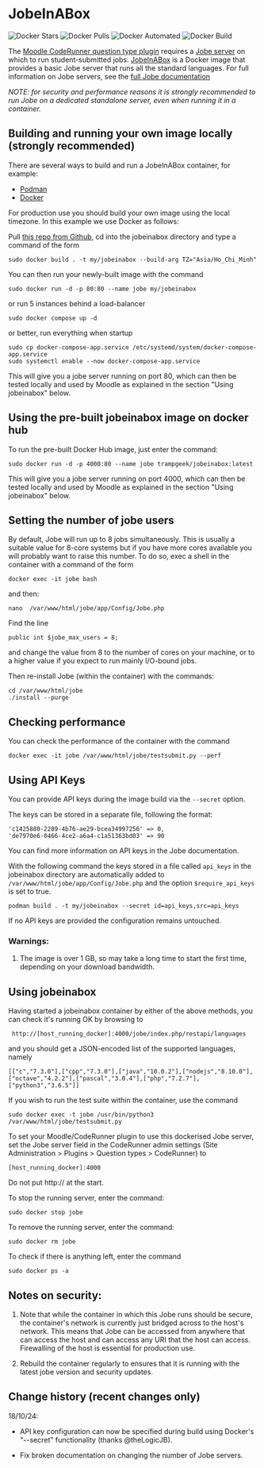 # JobeInABox

![Docker Stars](https://img.shields.io/docker/stars/trampgeek/jobeinabox.svg)
![Docker Pulls](https://img.shields.io/docker/pulls/trampgeek/jobeinabox.svg)
![Docker Automated](https://img.shields.io/docker/cloud/automated/trampgeek/jobeinabox.svg)
![Docker Build](https://img.shields.io/docker/cloud/build/trampgeek/jobeinabox.svg)

The [Moodle CodeRunner question type plugin](https://moodle.org/plugins/qtype_coderunner) requires a [Jobe server](https://github.com/trampgeek) on which to run student-submitted jobs. [JobeInABox](https://hub.docker.com/r/trampgeek/jobeinabox/) is a Docker image that provides a basic Jobe server that runs all the standard languages. For full information on Jobe servers, see the 
[full Jobe documentation](https://github.com/trampgeek/jobe)

*NOTE: for security and performance reasons it is strongly recommended to run Jobe on a 
dedicated standalone server, even when running it in a container.*

## Building and running your own image locally (strongly recommended)

There are several ways to build and run a JobeInABox container, for example:

* [Podman](https://developers.redhat.com/blog/2019/02/21/podman-and-buildah-for-docker-users/)
* [Docker](https://docs.docker.com/)

For production use you should build your own image using the local timezone. In this example we use Docker as follows:

Pull [this repo from Github](https://github.com/trampgeek/jobeinabox), cd into the jobeinabox directory and type a command
of the form

    sudo docker build . -t my/jobeinabox --build-arg TZ="Asia/Ho_Chi_Minh"

You can then run your newly-built image with the command

    sudo docker run -d -p 80:80 --name jobe my/jobeinabox

or run 5 instances behind a load-balancer

    sudo docker compose up -d

or better, run everything when startup

    sudo cp docker-compose-app.service /etc/systemd/system/docker-compose-app.service
    sudo systemctl enable --now docker-compose-app.service

This will give you a jobe server running on port 80, which can then be
tested locally and used by Moodle as explained in the section "Using jobeinabox" below.

## Using the pre-built jobeinabox image on docker hub

To run the pre-built Docker Hub image, just enter the command:

    sudo docker run -d -p 4000:80 --name jobe trampgeek/jobeinabox:latest

This will give you a jobe server running on port 4000, which can then be
tested locally and used by Moodle as explained in the section "Using jobeinabox" below.

## Setting the number of jobe users

By default, Jobe will run up to 8 jobs simultaneously. This is usually a suitable
value for 8-core systems but if you have more cores available you will probably
want to raise this number. To do so, exec a shell in the container with a command of the form

    docker exec -it jobe bash

 and then:

    nano  /var/www/html/jobe/app/Config/Jobe.php

Find the line

    public int $jobe_max_users = 8;

and change the value from 8 to the number of cores on your machine, or to a higher
value if you expect to run mainly I/O-bound jobs.

Then re-install Jobe (within the container) with the commands:

    cd /var/www/html/jobe
    ./install --purge

## Checking performance

You can check the performance of the container with the command

    docker exec -it jobe /var/www/html/jobe/testsubmit.py --perf

## Using API Keys

You can provide API keys during the image build via the `--secret` option.

The keys can be stored in a separate file, following the format:

```
'c1425880-2289-4b76-ae29-bcea34997256' => 0,
'de7970e6-0466-4ce2-a6a4-c1a51363bd03' => 90
```

You can find more information on API keys in the Jobe documentation.

With the following command the keys stored in a file called `api_keys` in the
jobeinabox directory are automatically added to `/var/www/html/jobe/app/Config/Jobe.php`
and the option `$require_api_keys` is set to true.

```
podman build . -t my/jobeinabox --secret id=api_keys,src=api_keys
```

If no API keys are provided the configuration remains untouched.

### Warnings:

1.  The image is over 1 GB, so may take a long time to start the first
    time, depending on your download bandwidth.

## Using jobeinabox

Having started a jobeinabox container by either of the above methods, you
can check it's running OK by browsing to

     http://[host_running_docker]:4000/jobe/index.php/restapi/languages

and you should get a JSON-encoded list of the supported languages, namely

    [["c","7.3.0"],["cpp","7.3.0"],["java","10.0.2"],["nodejs","8.10.0"],["octave","4.2.2"],["pascal","3.0.4"],["php","7.2.7"],["python3","3.6.5"]]

If you wish to run the test suite within the container, use the command

    sudo docker exec -t jobe /usr/bin/python3 /var/www/html/jobe/testsubmit.py

To set your Moodle/CodeRunner plugin to use this dockerised Jobe server, set the Jobe server field in the CodeRunner admin settings (Site Administration > Plugins > Question types > CodeRunner) to

    [host_running_docker]:4000

Do not put http:// at the start.

To stop the running server, enter the command:

    sudo docker stop jobe

To remove the running server, enter the command:

    sudo docker rm jobe

To check if there is anything left, enter the command

    sudo docker ps -a

## Notes on security:

1.  Note that while the container in which this Jobe runs should be secure, the
    container's network is currently just bridged across to the host's network.
    This means that Jobe can be accessed from anywhere that can access the host
    and can access any URI that the host can access. Firewalling of the host is
    essential for production use.

1.  Rebuild the container regularly to ensures that it is running
    with the latest jobe version and security updates.

## Change history (recent changes only)

18/10/24:
 * API key configuration can now be specified during build using Docker's "--secret" functionality (thanks @theLogicJB).

 * Fix broken documentation on changing the number of Jobe servers.



